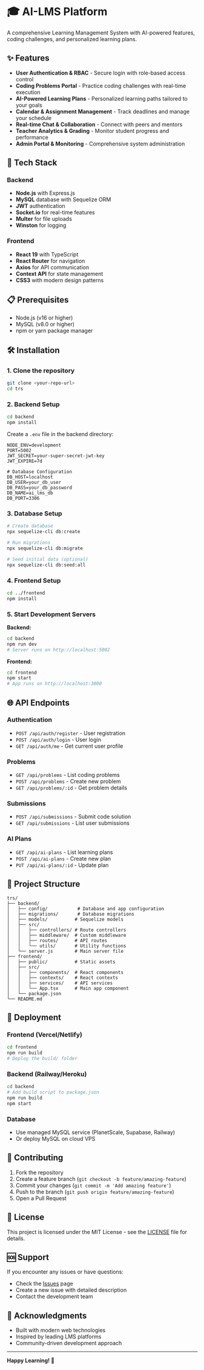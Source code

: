 # 🎓 AI-LMS Platform

A comprehensive Learning Management System with AI-powered features, coding challenges, and personalized learning plans.

## ✨ Features

- **User Authentication & RBAC** - Secure login with role-based access control
- **Coding Problems Portal** - Practice coding challenges with real-time execution
- **AI-Powered Learning Plans** - Personalized learning paths tailored to your goals
- **Calendar & Assignment Management** - Track deadlines and manage your schedule
- **Real-time Chat & Collaboration** - Connect with peers and mentors
- **Teacher Analytics & Grading** - Monitor student progress and performance
- **Admin Portal & Monitoring** - Comprehensive system administration

## 🚀 Tech Stack

### Backend
- **Node.js** with Express.js
- **MySQL** database with Sequelize ORM
- **JWT** authentication
- **Socket.io** for real-time features
- **Multer** for file uploads
- **Winston** for logging

### Frontend
- **React 19** with TypeScript
- **React Router** for navigation
- **Axios** for API communication
- **Context API** for state management
- **CSS3** with modern design patterns

## 📋 Prerequisites

- Node.js (v16 or higher)
- MySQL (v8.0 or higher)
- npm or yarn package manager

## 🛠️ Installation

### 1. Clone the repository
```bash
git clone <your-repo-url>
cd trs
```

### 2. Backend Setup
```bash
cd backend
npm install
```

Create a `.env` file in the backend directory:
```env
NODE_ENV=development
PORT=5002
JWT_SECRET=your-super-secret-jwt-key
JWT_EXPIRE=7d

# Database Configuration
DB_HOST=localhost
DB_USER=your_db_user
DB_PASS=your_db_password
DB_NAME=ai_lms_db
DB_PORT=3306
```

### 3. Database Setup
```bash
# Create database
npx sequelize-cli db:create

# Run migrations
npx sequelize-cli db:migrate

# Seed initial data (optional)
npx sequelize-cli db:seed:all
```

### 4. Frontend Setup
```bash
cd ../frontend
npm install
```

### 5. Start Development Servers

**Backend:**
```bash
cd backend
npm run dev
# Server runs on http://localhost:5002
```

**Frontend:**
```bash
cd frontend
npm start
# App runs on http://localhost:3000
```

## 🌐 API Endpoints

### Authentication
- `POST /api/auth/register` - User registration
- `POST /api/auth/login` - User login
- `GET /api/auth/me` - Get current user profile

### Problems
- `GET /api/problems` - List coding problems
- `POST /api/problems` - Create new problem
- `GET /api/problems/:id` - Get problem details

### Submissions
- `POST /api/submissions` - Submit code solution
- `GET /api/submissions` - List user submissions

### AI Plans
- `GET /api/ai-plans` - List learning plans
- `POST /api/ai-plans` - Create new plan
- `PUT /api/ai-plans/:id` - Update plan

## 📁 Project Structure

```
trs/
├── backend/
│   ├── config/           # Database and app configuration
│   ├── migrations/       # Database migrations
│   ├── models/          # Sequelize models
│   ├── src/
│   │   ├── controllers/ # Route controllers
│   │   ├── middleware/  # Custom middleware
│   │   ├── routes/      # API routes
│   │   └── utils/       # Utility functions
│   └── server.js        # Main server file
├── frontend/
│   ├── public/          # Static assets
│   ├── src/
│   │   ├── components/  # React components
│   │   ├── contexts/    # React contexts
│   │   ├── services/    # API services
│   │   └── App.tsx      # Main app component
│   └── package.json
└── README.md
```

## 🚀 Deployment

### Frontend (Vercel/Netlify)
```bash
cd frontend
npm run build
# Deploy the build/ folder
```

### Backend (Railway/Heroku)
```bash
cd backend
# Add build script to package.json
npm run build
npm start
```

### Database
- Use managed MySQL service (PlanetScale, Supabase, Railway)
- Or deploy MySQL on cloud VPS

## 🤝 Contributing

1. Fork the repository
2. Create a feature branch (`git checkout -b feature/amazing-feature`)
3. Commit your changes (`git commit -m 'Add amazing feature'`)
4. Push to the branch (`git push origin feature/amazing-feature`)
5. Open a Pull Request

## 📝 License

This project is licensed under the MIT License - see the [LICENSE](LICENSE) file for details.

## 🆘 Support

If you encounter any issues or have questions:
- Check the [Issues](https://github.com/yourusername/trs/issues) page
- Create a new issue with detailed description
- Contact the development team

## 🙏 Acknowledgments

- Built with modern web technologies
- Inspired by leading LMS platforms
- Community-driven development approach

---

**Happy Learning! 🎉**
